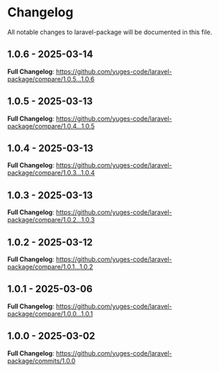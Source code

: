 # Changelog

All notable changes to laravel-package will be documented in this file.

## 1.0.6 - 2025-03-14

**Full Changelog**: https://github.com/yuges-code/laravel-package/compare/1.0.5...1.0.6

## 1.0.5 - 2025-03-13

**Full Changelog**: https://github.com/yuges-code/laravel-package/compare/1.0.4...1.0.5

## 1.0.4 - 2025-03-13

**Full Changelog**: https://github.com/yuges-code/laravel-package/compare/1.0.3...1.0.4

## 1.0.3 - 2025-03-13

**Full Changelog**: https://github.com/yuges-code/laravel-package/compare/1.0.2...1.0.3

## 1.0.2 - 2025-03-12

**Full Changelog**: https://github.com/yuges-code/laravel-package/compare/1.0.1...1.0.2

## 1.0.1 - 2025-03-06

**Full Changelog**: https://github.com/yuges-code/laravel-package/compare/1.0.0...1.0.1

## 1.0.0 - 2025-03-02

**Full Changelog**: https://github.com/yuges-code/laravel-package/commits/1.0.0
